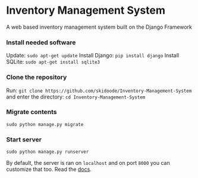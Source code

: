 # Inventory Management System
A web based inventory management system built on the Django Framework

### Install needed software
Update: `sudo apt-get update`
Install Django: `pip install django`
Install SQLite: `sudo apt-get install sqlite3`

### Clone the repository
Run: `git clone https://github.com/skidoode/Inventory-Management-System`
and enter the directory: `cd Inventory-Management-System`

### Migrate contents
`sudo python manage.py migrate`

### Start server
`sudo python manage.py runserver`

By default, the server is ran on `localhost` and on port `8000` you can customize that too.
Read the [docs](https://docs.djangoproject.com/en/2.2/).
